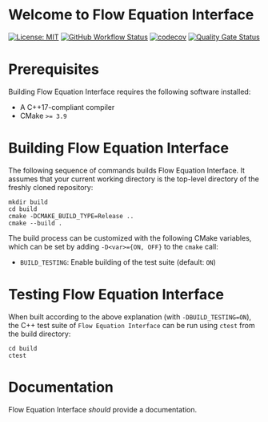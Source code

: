 # Welcome to Flow Equation Interface

[![License: MIT](https://img.shields.io/badge/License-MIT-yellow.svg)](https://opensource.org/licenses/MIT)
[![GitHub Workflow Status](https://img.shields.io/github/workflow/status/statphysandml/FlowEquationInterface/CI)](https://github.com/statphysandml/FlowEquationInterface/actions?query=workflow%3ACI)
[![codecov](https://codecov.io/gh/statphysandml/FlowEquationInterface/branch/main/graph/badge.svg)](https://codecov.io/gh/statphysandml/FlowEquationInterface)
[![Quality Gate Status](https://sonarcloud.io/api/project_badges/measure?project=statphysandml_FlowEquationInterface&metric=alert_status)](https://sonarcloud.io/dashboard?id=statphysandml_FlowEquationInterface)

# Prerequisites

Building Flow Equation Interface requires the following software installed:

* A C++17-compliant compiler
* CMake `>= 3.9`

# Building Flow Equation Interface

The following sequence of commands builds Flow Equation Interface.
It assumes that your current working directory is the top-level directory
of the freshly cloned repository:

```
mkdir build
cd build
cmake -DCMAKE_BUILD_TYPE=Release ..
cmake --build .
```

The build process can be customized with the following CMake variables,
which can be set by adding `-D<var>={ON, OFF}` to the `cmake` call:

* `BUILD_TESTING`: Enable building of the test suite (default: `ON`)



# Testing Flow Equation Interface

When built according to the above explanation (with `-DBUILD_TESTING=ON`),
the C++ test suite of `Flow Equation Interface` can be run using
`ctest` from the build directory:

```
cd build
ctest
```


# Documentation

Flow Equation Interface *should* provide a documentation.
